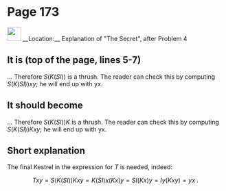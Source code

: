 # Page 173

<img src="../../pictures/correction_yellow.svg" style="width: 32px; height: 32px;"/>
__Location:__ Explanation of "The Secret", after Problem 4

## It is (top of the page, lines 5-7)

... Therefore $S(K(SI))$ is a thrush. The reader can check this
by computing $S(K(SI))xy$; he will end up with yx.

## It should become

... Therefore $S(K(SI))K$ is a thrush. The reader can check this
by computing $S(K(SI))Kxy$; he will end up with yx.

## Short explanation

The final Kestrel in the expression for $T$ is needed, indeed:

$$
    Txy=S(K(SI))Kxy=K(SI)x(Kx)y=
        SI(Kx)y=Iy(Kxy)=yx\;.
$$